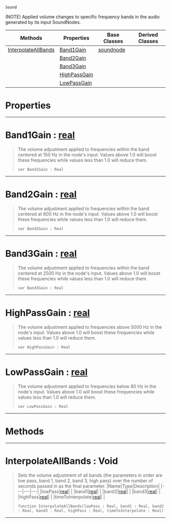  `Sound`

(NOTE) Applied volume changes to specific frequency bands in the audio generated by its input SoundNodes.

|Methods|Properties|Base Classes|Derived Classes|
|---|---|---|---|
|[ InterpolateAllBands](https://github.com/zeroengineteam/ZeroDocs/code_reference/class_reference/equalizernode.markdown#interpolateallbands-void)|[ Band1Gain](https://github.com/zeroengineteam/ZeroDocs/code_reference/class_reference/equalizernode.markdown#band1gain-zero-engine-do)|[soundnode](https://github.com/zeroengineteam/ZeroDocs/code_reference/class_reference/soundnode.markdown)| |
| |[ Band2Gain](https://github.com/zeroengineteam/ZeroDocs/code_reference/class_reference/equalizernode.markdown#band2gain-zero-engine-do)| | |
| |[ Band3Gain](https://github.com/zeroengineteam/ZeroDocs/code_reference/class_reference/equalizernode.markdown#band3gain-zero-engine-do)| | |
| |[ HighPassGain](https://github.com/zeroengineteam/ZeroDocs/code_reference/class_reference/equalizernode.markdown#highpassgain-zero-engine)| | |
| |[ LowPassGain](https://github.com/zeroengineteam/ZeroDocs/code_reference/class_reference/equalizernode.markdown#lowpassgain-zero-engine)| | |


 #  Properties


---  
 #  Band1Gain : [real](https://github.com/zeroengineteam/ZeroDocs/code_reference/zilch_base_types/real.markdown)

> The volume adjustment applied to frequencies within the band centered at 150 Hz in the node's input. Values above 1.0 will boost these frequencies while values less than 1.0 will reduce them.
> ``` lang=cpp, name=Zilch
> var Band1Gain : Real


---  
 #  Band2Gain : [real](https://github.com/zeroengineteam/ZeroDocs/code_reference/zilch_base_types/real.markdown)

> The volume adjustment applied to frequencies within the band centered at 600 Hz in the node's input. Values above 1.0 will boost these frequencies while values less than 1.0 will reduce them.
> ``` lang=cpp, name=Zilch
> var Band2Gain : Real


---  
 #  Band3Gain : [real](https://github.com/zeroengineteam/ZeroDocs/code_reference/zilch_base_types/real.markdown)

> The volume adjustment applied to frequencies within the band centered at 2500 Hz in the node's input. Values above 1.0 will boost these frequencies while values less than 1.0 will reduce them.
> ``` lang=cpp, name=Zilch
> var Band3Gain : Real


---  
 #  HighPassGain : [real](https://github.com/zeroengineteam/ZeroDocs/code_reference/zilch_base_types/real.markdown)

> The volume adjustment applied to frequencies above 5000 Hz in the node's input. Values above 1.0 will boost these frequencies while values less than 1.0 will reduce them.
> ``` lang=cpp, name=Zilch
> var HighPassGain : Real


---  
 #  LowPassGain : [real](https://github.com/zeroengineteam/ZeroDocs/code_reference/zilch_base_types/real.markdown)

> The volume adjustment applied to frequencies below 80 Hz in the node's input. Values above 1.0 will boost these frequencies while values less than 1.0 will reduce them.
> ``` lang=cpp, name=Zilch
> var LowPassGain : Real


---  
 #  Methods


---  
 #  InterpolateAllBands : Void

> Sets the volume adjustment of all bands (the parameters in order are low pass, band 1, band 2, band 3, high pass) over the number of seconds passed in as the final parameter.
> |Name|Type|Description|
> |---|---|---|
> |lowPass|[real](https://github.com/zeroengineteam/ZeroDocs/code_reference/zilch_base_types/real.markdown)| |
> |band1|[real](https://github.com/zeroengineteam/ZeroDocs/code_reference/zilch_base_types/real.markdown)| |
> |band2|[real](https://github.com/zeroengineteam/ZeroDocs/code_reference/zilch_base_types/real.markdown)| |
> |band3|[real](https://github.com/zeroengineteam/ZeroDocs/code_reference/zilch_base_types/real.markdown)| |
> |highPass|[real](https://github.com/zeroengineteam/ZeroDocs/code_reference/zilch_base_types/real.markdown)| |
> |timeToInterpolate|[real](https://github.com/zeroengineteam/ZeroDocs/code_reference/zilch_base_types/real.markdown)| |
> ``` lang=cpp, name=Zilch
> function InterpolateAllBands(lowPass : Real, band1 : Real, band2 : Real, band3 : Real, highPass : Real, timeToInterpolate : Real)
> ``` 


---  
 

 